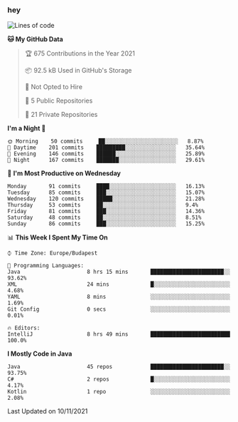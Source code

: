### hey

<!--START_SECTION:waka-->
![Lines of code](https://img.shields.io/badge/From%20Hello%20World%20I%27ve%20Written-466296%20lines%20of%20code-blue)

**🐱 My GitHub Data** 

> 🏆 675 Contributions in the Year 2021
 > 
> 📦 92.5 kB Used in GitHub's Storage 
 > 
> 🚫 Not Opted to Hire
 > 
> 📜 5 Public Repositories 
 > 
> 🔑 21 Private Repositories  
 > 
**I'm a Night 🦉** 

```text
🌞 Morning    50 commits     ██░░░░░░░░░░░░░░░░░░░░░░░   8.87% 
🌆 Daytime    201 commits    █████████░░░░░░░░░░░░░░░░   35.64% 
🌃 Evening    146 commits    ██████░░░░░░░░░░░░░░░░░░░   25.89% 
🌙 Night      167 commits    ███████░░░░░░░░░░░░░░░░░░   29.61%

```
📅 **I'm Most Productive on Wednesday** 

```text
Monday       91 commits     ████░░░░░░░░░░░░░░░░░░░░░   16.13% 
Tuesday      85 commits     ███░░░░░░░░░░░░░░░░░░░░░░   15.07% 
Wednesday    120 commits    █████░░░░░░░░░░░░░░░░░░░░   21.28% 
Thursday     53 commits     ██░░░░░░░░░░░░░░░░░░░░░░░   9.4% 
Friday       81 commits     ███░░░░░░░░░░░░░░░░░░░░░░   14.36% 
Saturday     48 commits     ██░░░░░░░░░░░░░░░░░░░░░░░   8.51% 
Sunday       86 commits     ███░░░░░░░░░░░░░░░░░░░░░░   15.25%

```


📊 **This Week I Spent My Time On** 

```text
⌚︎ Time Zone: Europe/Budapest

💬 Programming Languages: 
Java                     8 hrs 15 mins       ███████████████████████░░   93.62% 
XML                      24 mins             █░░░░░░░░░░░░░░░░░░░░░░░░   4.68% 
YAML                     8 mins              ░░░░░░░░░░░░░░░░░░░░░░░░░   1.69% 
Git Config               0 secs              ░░░░░░░░░░░░░░░░░░░░░░░░░   0.01%

🔥 Editors: 
IntelliJ                 8 hrs 49 mins       █████████████████████████   100.0%

```

**I Mostly Code in Java** 

```text
Java                     45 repos            ███████████████████████░░   93.75% 
C#                       2 repos             █░░░░░░░░░░░░░░░░░░░░░░░░   4.17% 
Kotlin                   1 repo              ░░░░░░░░░░░░░░░░░░░░░░░░░   2.08%

```



 Last Updated on 10/11/2021
<!--END_SECTION:waka-->
